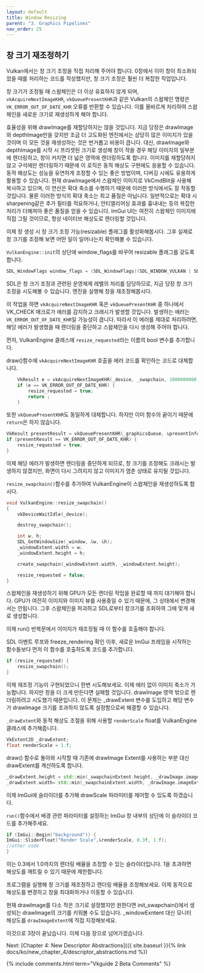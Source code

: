 ```yaml
---
layout: default
title: Window Resizing
parent: "3. Graphics Pipelines"
nav_order: 25
---
```


## 창 크기 재조정하기
Vulkan에서는 창 크기 조정을 직접 처리해 주어야 합니다. 0장에서 이미 창이 최소화되었을 때를 처리하는 코드를 작성했지만, 창 크기 조정은 훨씬 더 복잡한 작업입니다. 

창 크기가 조정될 때 스왑체인은 더 이상 유효하지 않게 되며, `vkAcquireNextImageKHR`, `vkQueuePresentKHR`과 같은 Vulkan의 스왑체인 명령은 `VK_ERROR_OUT_OF_DATE_KHR` 오류를 반환할 수 있습니다. 이를 올바르게 처리하여 스왑체인을 새로운 크기로 재생성하게 해야 합니다.

효율성을 위해 drawImage를 재할당하지는 않을 것입니다. 지금 당장은 drawImage와 depthImage만을 갖지만 조금 더 고도화된 엔진에서는 상당히 많은 이미지가 있을 것이며 이 모든 것을 재생성하는 것은 번거롭고 비용이 큽니다. 대신, drawImage와 depthImage를 시작 시 프리셋된 크기로 생성해 창이 작을 경우 해당 이미지의 일부분에 렌더링하고, 창이 커지면 더 넓은 영역에 렌더링하도록 합니다. 이미지를 재할당하지 않고 구석에만 렌더링하기 때문에 이 로직은 동적 해상도 구현에도 응용할 수 있습니다. 동적 해상도는 성능을 유연하게 조정할 수 있는 좋은 방법이며, 디버깅 시에도 유용하게 활용할 수 있습니다. 현재 drawImage에서 스왑체인 이미지로 VkCmdBlit을 사용해 복사하고 있으며, 이 연산은 확대 축소를 수행하기 때문에 이러한 방식에서도 잘 작동할 것입니다. 물론 이러한 방식의 확대 축소는 최고 품질은 아닙니다. 일반적으로는 확대 시 sharpening같은 추가 필터를 적요하거나, 안티앨리어싱 효과를 흉내내는 등의 복잡한 처리가 더해져야 좋은 품질을 얻을 수 있습니다. ImGui UI는 여전히 스왑체인 이미지에 직접 그릴 것이므로, 항상 네이티브 해상도로 렌더링할 것입니다.

이제 창 생성 시 창 크기 조정 가능(resizable) 플래그를 활성화해봅시다. 그후 실제로 창 크기를 조정해 보면 어떤 일이 일어나는지 확인해볼 수 있습니다.

`VulkanEngine::init`의 상단에 window_flags를 바꾸어 resizable 플래그를 갖도록 합니다.

```cpp
SDL_WindowFlags window_flags = (SDL_WindowFlags)(SDL_WINDOW_VULKAN | SDL_WINDOW_RESIZABLE);
```
SDL은 창 크기 조정과 관련된 운영체제 레벨의 처리를 담당하므로, 지금 당장 창 크기 조정을 시도해볼 수 있습니다. 엔진을 실행해 창을 재조정해봅시다.

이 작업을 하면 `vkAcquireNextImageKHR` 혹은 `vkQueuePresentKHR` 중 하나에서 VK_CHECK 매크로가 에러를 감지하고 크래시가 발생할 것입니다. 발생하는 에러는 `VK_ERROR_OUT_OF_DATE_KHR`일 가능성이 큽니다. 따라서 이 에러를 제대로 처리하려면, 해당 에러가 발생했을 때 렌더링을 중단하고 스왑체인을 다시 생성해 주어야 합니다.

먼저, VulkanEngine 클래스에 `resize_requested`라는 이름의 bool 변수를 추가합니다.

draw()함수에 `vkAcquireNextImageKHR` 호출을 에러 코드를 확인하는 코드로 대체합니다.

```cpp
	VkResult e = vkAcquireNextImageKHR(_device, _swapchain, 1000000000, get_current_frame()._swapchainSemaphore, nullptr, &swapchainImageIndex);
	if (e == VK_ERROR_OUT_OF_DATE_KHR) {
        resize_requested = true;       
		return ;
	}
```

또한 `vkQueuePresentKHR`도 동일하게 대체합니다. 하지만 이미 함수의 끝이기 때문에 `return`은 하지 않습니다.
```cpp
VkResult presentResult = vkQueuePresentKHR(_graphicsQueue, &presentInfo);
if (presentResult == VK_ERROR_OUT_OF_DATE_KHR) {
    resize_requested = true;
}
```

이제 해당 에러가 발생하면 렌더링을 중단하게 되므로, 창 크기를 조정해도 크래시는 발생하지 않겠지만, 화면이 다시 그려지지 않고 이미지가 멈춘 상태로 유지될 것입니다.

`resize_swapchain()`함수를 추가하여 VulkanEngine이 스왑체인을 재생성하도록 합시다.

<!-- codegen from tag resize_swap on file E:\ProgrammingProjects\vulkan-guide-2\chapter-3/vk_engine.cpp --> 
```cpp
void VulkanEngine::resize_swapchain()
{
	vkDeviceWaitIdle(_device);

	destroy_swapchain();

	int w, h;
	SDL_GetWindowSize(_window, &w, &h);
	_windowExtent.width = w;
	_windowExtent.height = h;

	create_swapchain(_windowExtent.width, _windowExtent.height);

	resize_requested = false;
}
```

스왑체인을 재생성하기 위해 GPU가 모든 렌더링 작업을 완료할 때 까지 대기해야 합니다. GPU가 여전히 이미지와 이미지 뷰를 사용중일 수 있기 때문에, 그 상태에서 변경해서는 안됩니다. 그후 스왑체인을 파괴하고 SDL로부터 창크기를 조회하여 그에 맞게 새로 생성합니다.

이제 run() 반복문에서 이미지가 재조정될 때 이 함수를 호출해야 합니다.

SDL 이벤트 루프와 freeze_rendering 확인 이후, 새로운 ImGui 프레임을 시작하는 함수들보다 먼저 이 함수를 호출하도록 코드를 추가합니다. 
```cpp
if (resize_requested) {
	resize_swapchain();
}
```

이제 재조정 기능이 구현되었으니 한번 시도해보세요. 이제 에러 없이 이미지 축소가 가능합니다. 하지만 창을 더 크게 만든다면 실패할 것입니다. drawImage 영역 밖으로 렌더링하려고 시도했기 때문입니다. 이 문제는 _drawExtent 변수를 도입하고 해당 변수가 drawImage 크기를 초과하지 않도록 설정함으로써 해결할 수 있습니다.

`_drawExtent`와 동적 해상도 조절을 위해 사용할 `renderScale` float를 VulkanEngine 클래스에 추가해줍니다.

```cpp
VkExtent2D _drawExtent;
float renderScale = 1.f;
```

draw() 함수로 돌아와 시작할 때 기존에 drawImage Extent를 사용하는 부분 대신 drawExtent를 계산하도록 합니다.

```cpp
_drawExtent.height = std::min(_swapchainExtent.height, _drawImage.imageExtent.height) * renderScale;
_drawExtent.width= std::min(_swapchainExtent.width, _drawImage.imageExtent.width) * renderScale;
```

이제 ImGui에 슬라이더를 추가해 drawScale 파라미터를 제어할 수 있도록 하겠습니다.

`run()`함수에서 배경 관련 파라미터를 설정하는 ImGui 창 내부의 상단에 이 슬라이더 코드를 추가해주세요.

```cpp
if (ImGui::Begin("background")) {
ImGui::SliderFloat("Render Scale",&renderScale, 0.3f, 1.f);
//other code
}
```

이는 0.3에서 1.0까지의 렌더링 배율을 조정할 수 있는 슬라이더입니다. 1을 초과하면 해상도를 깨트릴 수 있기 때문에 제한합니다.

프로그램을 실행해 창 크기를 재조정하고 렌더링 배율을 조정해보세요. 이제 동적으로 해상도를 변경하고 창을 최대화하거나 이동할 수 있습니다.

현재 drawImage를 다소 작은 크기로 설정했지만 원한다면 init_swapchain()에서 생성되는 drawImage의 크기를 키워볼 수도 있습니다. _windowExntent 대신 모니터 해상도를 `drawImageExtent`에 직접 지정해보세요.

이것으로 3장이 끝났습니다. 이제 다음 장으로 넘어가겠습니다.

Next: [Chapter 4: New Descriptor Abstractions]({{ site.baseurl }}{% link docs/ko/new_chapter_4/descriptor_abstractions.md %})

{% include comments.html term="Vkguide 2 Beta Comments" %}
